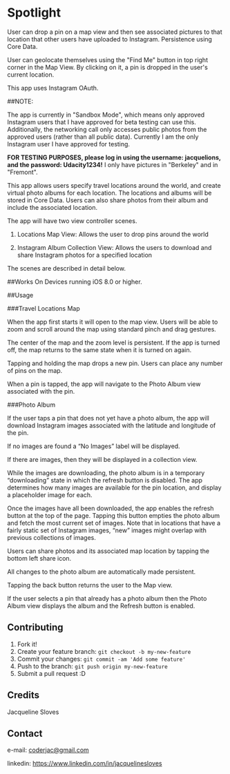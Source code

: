 # Spotlight

User can drop a pin on a map view and then see associated pictures to that location that other users have uploaded to Instagram. Persistence using Core Data.

User can geolocate themselves using the "Find Me" button in top right corner in the Map View. By clicking on it, a pin is dropped in the user's current location.

This app uses Instagram OAuth.

##NOTE:

The app is currently in "Sandbox Mode", which means only approved Instagram users that I have approved for beta testing can use this. Additionally, the networking call only accesses public photos from the approved users (rather than all public data). Currently I am the only Instagram user I have approved for testing.

****FOR TESTING PURPOSES, please log in using the username: jacquelions, and the password: Udacity1234!****
I only have pictures in "Berkeley" and in "Fremont". 


This app allows users specify travel locations around the world, and create virtual photo albums for each location. The locations and albums will be stored in Core Data. Users can also share photos from their album and include the associated location.

The app will have two view controller scenes.

1) Locations Map View: Allows the user to drop pins around the world

2) Instagram Album Collection View: Allows the users to download and share Instagram photos for a specified location

The scenes are described in detail below.

##Works On
Devices running iOS 8.0 or higher.

##Usage

###Travel Locations Map

When the app first starts it will open to the map view. Users will be able to zoom and scroll around the map using standard pinch and drag gestures.

The center of the map and the zoom level is persistent. If the app is turned off, the map returns to the same state when it is turned on again.

Tapping and holding the map drops a new pin. Users can place any number of pins on the map.

When a pin is tapped, the app will navigate to the Photo Album view associated with the pin.

###Photo Album

If the user taps a pin that does not yet have a photo album, the app will download Instagram images associated with the latitude and longitude of the pin.

If no images are found a “No Images” label will be displayed.

If there are images, then they will be displayed in a collection view.

While the images are downloading, the photo album is in a temporary “downloading” state in which the refresh button is disabled. The app determines how many images are available for the pin location, and display a placeholder image for each.

Once the images have all been downloaded, the app enables the refresh button at the top of the page. Tapping this button empties the photo album and fetch the most current set of images. Note that in locations that have a fairly static set of Instagram images, “new” images might overlap with previous collections of images.

Users can share photos and its associated map location by tapping the bottom left share icon.

All changes to the photo album are automatically made persistent.

Tapping the back button returns the user to the Map view.

If the user selects a pin that already has a photo album then the Photo Album view displays the album and the Refresh button is enabled.

## Contributing
1. Fork it!
2. Create your feature branch: `git checkout -b my-new-feature`
3. Commit your changes: `git commit -am 'Add some feature'`
4. Push to the branch: `git push origin my-new-feature`
5. Submit a pull request :D

## Credits
Jacqueline Sloves

## Contact
e-mail: coderjac@gmail.com

linkedin: https://www.linkedin.com/in/jacquelinesloves

